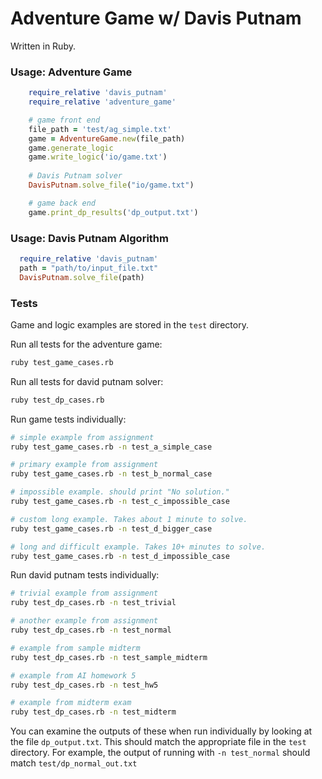 # Adventure Game w/ Davis Putnam

Written in Ruby. 

### Usage: Adventure Game

~~~ruby
    require_relative 'davis_putnam'
    require_relative 'adventure_game'

    # game front end
    file_path = 'test/ag_simple.txt'
    game = AdventureGame.new(file_path)
    game.generate_logic
    game.write_logic('io/game.txt')
    
    # Davis Putnam solver
    DavisPutnam.solve_file("io/game.txt")

    # game back end
    game.print_dp_results('dp_output.txt')

~~~


### Usage: Davis Putnam Algorithm

~~~ruby
  require_relative 'davis_putnam'
  path = "path/to/input_file.txt"
  DavisPutnam.solve_file(path)
~~~

### Tests

Game and logic examples are stored in the ```test``` directory. 

Run all tests for the adventure game:
~~~sh
ruby test_game_cases.rb
~~~

Run all tests for david putnam solver:
~~~sh
ruby test_dp_cases.rb
~~~


Run game tests individually:
~~~sh
# simple example from assignment
ruby test_game_cases.rb -n test_a_simple_case

# primary example from assignment
ruby test_game_cases.rb -n test_b_normal_case

# impossible example. should print "No solution."
ruby test_game_cases.rb -n test_c_impossible_case

# custom long example. Takes about 1 minute to solve.
ruby test_game_cases.rb -n test_d_bigger_case

# long and difficult example. Takes 10+ minutes to solve.
ruby test_game_cases.rb -n test_d_impossible_case
~~~


Run david putnam tests individually:
~~~sh
# trivial example from assignment
ruby test_dp_cases.rb -n test_trivial

# another example from assignment
ruby test_dp_cases.rb -n test_normal

# example from sample midterm
ruby test_dp_cases.rb -n test_sample_midterm

# example from AI homework 5
ruby test_dp_cases.rb -n test_hw5

# example from midterm exam
ruby test_dp_cases.rb -n test_midterm
~~~

You can examine the outputs of these when run individually by looking at the file ```dp_output.txt```. This should match the appropriate file in the ```test``` directory. For example, the output of running with ```-n test_normal``` should match ```test/dp_normal_out.txt```
